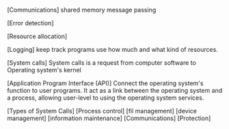 [Communications] 
	shared memory
	message passing

[Error detection]

[Resource allocation]

[Logging] keep track programs use how much and what kind of resources.

[System calls] 
	System calls is a request from computer software to Operating system's kernel

[Application Program Interface (API)] Connect the operating system's function to user programs. It act as a link between the operating system and a process, allowing user-level to using the operating system services.

[Types of System Calls] 
	[Process control]
	[fil management]
	[device management]
	[information maintenance]
	[Communications]
	[Protection]